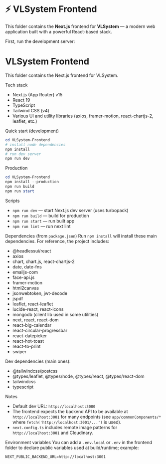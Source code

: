 # ⚡ VLSystem Frontend

This folder contains the **Next.js** frontend for **VLSystem** — a modern web application built with a powerful React-based stack.

First, run the development server:
# VLSystem Frontend

This folder contains the Next.js frontend for VLSystem.

Tech stack
- Next.js (App Router) v15
- React 19
- TypeScript
- Tailwind CSS (v4)
- Various UI and utility libraries (axios, framer-motion, react-chartjs-2, leaflet, etc.)

Quick start (development)
```powershell
cd VLSystem-Frontend
# install node dependencies
npm install
# run dev server
npm run dev
```

Production
```powershell
cd VLSystem-Frontend
npm install --production
npm run build
npm run start
```

Scripts
- `npm run dev` — start Next.js dev server (uses turbopack)
- `npm run build` — build for production
- `npm run start` — run built app
- `npm run lint` — run next lint

Dependencies (from `package.json`)
Run `npm install` will install these main dependencies. For reference, the project includes:

- @headlessui/react
- axios
- chart, chart.js, react-chartjs-2
- date, date-fns
- emailjs-com
- face-api.js
- framer-motion
- html2canvas
- jsonwebtoken, jwt-decode
- jspdf
- leaflet, react-leaflet
- lucide-react, react-icons
- mongodb (client lib used in some utilities)
- next, react, react-dom
- react-big-calendar
- react-circular-progressbar
- react-datepicker
- react-hot-toast
- react-to-print
- swiper

Dev dependencies (main ones):

- @tailwindcss/postcss
- @types/leaflet, @types/node, @types/react, @types/react-dom
- tailwindcss
- typescript

Notes
- Default dev URL: `http://localhost:3000`
- The frontend expects the backend API to be available at `http://localhost:3001` for many endpoints (see `app/commonComponents/*` where `fetch('http://localhost:3001/...')` is used).
- `next.config.ts` includes remote image patterns for `http://localhost:3001` and Cloudinary.

Environment variables
You can add a `.env.local` or `.env` in the frontend folder to declare public variables used at build/runtime; example:

```
NEXT_PUBLIC_BACKEND_URL=http://localhost:3001
```

